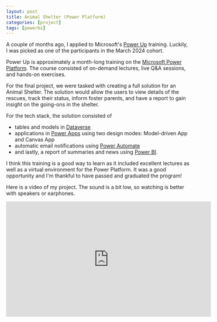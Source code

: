```yaml
---
layout: post
title: Animal Shelter (Power Platform)
categories: [project]
tags: [powerbi]
---
```


A couple of months ago, I applied to Microsoft's [Power Up](https://powerup.microsoft.com/) training. Luckily, I was picked as one of the participants in the March 2024 cohort.

Power Up is approximately a month-long training on the [Microsoft Power Platform](https://www.microsoft.com/en-us/power-platform/). The course consisted of on-demand lectures, live Q&A sessions, and hands-on exercises.

For the final project, we were tasked with creating a full solution for an Animal Shelter. The solution would allow the users to view details of the rescues, track their status, inform foster parents, and have a report to gain insight on the going-ons in the shelter.

For the tech stack, the solution consisted of

- tables and models in [Dataverse](https://www.microsoft.com/en-us/power-platform/dataverse)
- applications in [Power Apps](https://www.microsoft.com/en-us/power-platform/products/power-apps) using two design modes: Model-driven App and Canvas App
- automatic email notifications using [Power Automate](https://www.microsoft.com/en-us/power-platform/products/power-automate)
- and lastly, a report of summaries and news using [Power BI](https://www.microsoft.com/en-us/power-platform/products/power-bi).

I think this training is a good way to learn as it included excellent lectures as well as a virtual environment for the Power Platform. It was a good opportunity and I'm thankful to have passed and graduated the program!

<center><div data-iframe-width="150" data-iframe-height="270" data-share-badge-id="5075e7e9-6cf6-4009-bb31-0b5dc4f2ab40" data-share-badge-host="https://www.credly.com"></div><script type="text/javascript" async src="//cdn.credly.com/assets/utilities/embed.js"></script></center>

Here is a video of my project. The sound is a bit low, so watching is better with speakers or earphones.

<iframe width="560" height="315" src="https://www.youtube.com/embed/bzAlf-fMg1A?si=YC6-DIC7PaAGCa2W" title="Marylette Power Up Challenge Project" frameborder="0" allow="accelerometer; autoplay; clipboard-write; encrypted-media; gyroscope; picture-in-picture; web-share" referrerpolicy="strict-origin-when-cross-origin" allowfullscreen></iframe>

